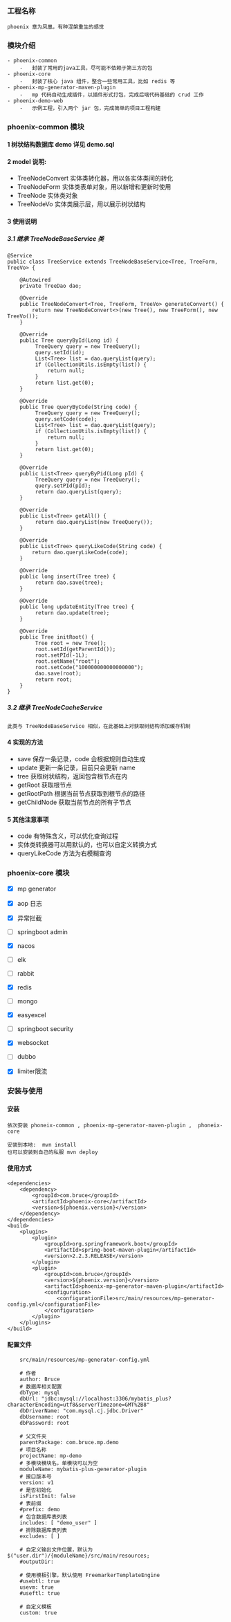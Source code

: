 ### 工程名称

    phoenix 意为凤凰，有种涅槃重生的感觉

### 模块介绍

```text
- phoenix-common
    -   封装了常用的java工具，尽可能不依赖于第三方的包
- phoenix-core
    -   封装了核心 java 组件，整合一些常用工具，比如 redis 等
- phoenix-mp-generator-maven-plugin
    -   mp 代码自动生成插件，以插件形式打包，完成后端代码基础的 crud 工作
- phoenix-demo-web
    -   示例工程，引入两个 jar 包，完成简单的项目工程构建    
```
### phoenix-common 模块


#### 1 树状结构数据库 demo 详见 demo.sql
#### 2 model 说明:

- TreeNodeConvert   实体类转化器，用以各实体类间的转化
- TreeNodeForm  实体类表单对象，用以新增和更新时使用
- TreeNode  实体类对象
- TreeNodeVo 实体类展示层，用以展示树状结构

#### 3 使用说明

##### 3.1 继承 TreeNodeBaseService 类

```
@Service
public class TreeService extends TreeNodeBaseService<Tree, TreeForm, TreeVo> {
    
    @Autowired
    private TreeDao dao;
    
    @Override
    public TreeNodeConvert<Tree, TreeForm, TreeVo> generateConvert() {
        return new TreeNodeConvert<>(new Tree(), new TreeForm(), new TreeVo());
    }
    
    @Override
    public Tree queryById(Long id) {
         TreeQuery query = new TreeQuery();
         query.setId(id);
         List<Tree> list = dao.queryList(query);
         if (CollectionUtils.isEmpty(list)) {
             return null;
         }
         return list.get(0);
    }
    
    @Override
    public Tree queryByCode(String code) {
         TreeQuery query = new TreeQuery();
         query.setCode(code);
         List<Tree> list = dao.queryList(query);
         if (CollectionUtils.isEmpty(list)) {
             return null;
         }
         return list.get(0);
    }
    
    @Override
    public List<Tree> queryByPid(Long pId) {
         TreeQuery query = new TreeQuery();
         query.setPId(pId);
         return dao.queryList(query);
    }
    
    @Override
    public List<Tree> getAll() {
         return dao.queryList(new TreeQuery());
    }
    
    @Override
    public List<Tree> queryLikeCode(String code) {
        return dao.queryLikeCode(code);
    }
    
    @Override
    public long insert(Tree tree) {
         return dao.save(tree);
    }
    
    @Override
    public long updateEntity(Tree tree) {
         return dao.update(tree);
    }
    
    @Override
    public Tree initRoot() {
         Tree root = new Tree();
         root.setId(getParentId());
         root.setPId(-1L);
         root.setName("root");
         root.setCode("100000000000000000");
         dao.save(root);
         return root;
    }
}
```
##### 3.2 继承 TreeNodeCacheService

    此类与 TreeNodeBaseService 相似，在此基础上对获取树结构添加缓存机制

#### 4 实现的方法

- save 保存一条记录，code 会根据规则自动生成
- update 更新一条记录，目前只会更新 name
- tree 获取树状结构，返回包含根节点在内
- getRoot 获取根节点
- getRootPath 根据当前节点获取到根节点的路径
- getChildNode 获取当前节点的所有子节点

#### 5 其他注意事项

-   code 有特殊含义，可以优化查询过程
-   实体类转换器可以用默认的，也可以自定义转换方式
-   queryLikeCode 方法为右模糊查询



### phoenix-core 模块

- [x] mp generator
- [x] aop 日志
- [x] 异常拦截
- [ ] springboot admin
- [x] nacos
- [ ] elk
- [ ] rabbit
- [x] redis
- [ ] mongo
- [x] easyexcel
- [ ] springboot security
- [x] websocket
- [ ] dubbo
- [x] limiter限流


### 安装与使用

#### 安装

    依次安装 phoneix-common , phoenix-mp-generator-maven-plugin ,  phoneix-core

    安装到本地:  mvn install
    也可以安装到自己的私服 mvn deploy


#### 使用方式

    <dependencies>
        <dependency>
            <groupId>com.bruce</groupId>
            <artifactId>phoenix-core</artifactId>
            <version>${phoenix.version}</version>
        </dependency>
    </dependencies>
    <build>
        <plugins>
            <plugin>
                <groupId>org.springframework.boot</groupId>
                <artifactId>spring-boot-maven-plugin</artifactId>
                <version>2.2.3.RELEASE</version>
            </plugin>
            <plugin>
                <groupId>com.bruce</groupId>
                <version>${phoenix.version}</version>
                <artifactId>phoenix-mp-generator-maven-plugin</artifactId>
                <configuration>
                    <configurationFile>src/main/resources/mp-generator-config.yml</configurationFile>
                </configuration>
            </plugin>
        </plugins>
    </build>
    
#### 配置文件
        src/main/resources/mp-generator-config.yml
```
    # 作者
    author: Bruce
    # 数据库相关配置
    dbType: mysql
    dbUrl: "jdbc:mysql://localhost:3306/mybatis_plus?characterEncoding=utf8&serverTimezone=GMT%2B8"
    dbDriverName: "com.mysql.cj.jdbc.Driver"
    dbUsername: root
    dbPassword: root
    
    # 父文件夹
    parentPackage: com.bruce.mp.demo
    # 项目名称
    projectName: mp-demo
    # 多模块模块名，单模块可以为空
    moduleName: mybatis-plus-generator-plugin
    # 接口版本号
    version: v1
    # 是否初始化
    isFirstInit: false
    # 表前缀
    #prefix: demo
    # 包含数据库表列表
    includes: [ "demo_user" ]
    # 排除数据库表列表
    excludes: [ ]
    
    # 自定义输出文件位置，默认为 $("user.dir")/{moduleName}/src/main/resources;
    #outputDir:
    
    # 使用模板引擎，默认使用 FreemarkerTemplateEngine
    #usebtl: true
    usevm: true
    #useftl: true
    
    # 自定义模板
    custom: true
```

